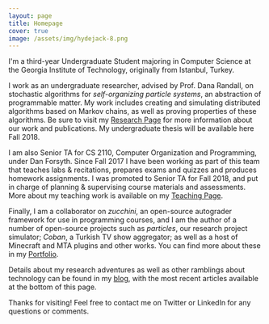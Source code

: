```yaml
---
layout: page
title: Homepage
cover: true
image: /assets/img/hydejack-8.png
---
```


I'm a third-year Undergraduate Student majoring in Computer Science at the
Georgia Institute of Technology, originally from Istanbul, Turkey.

I work as an undergraduate researcher, advised by Prof. Dana Randall, on
stochastic algorithms for *self-organizing particle systems*, an abstraction of
programmable matter. My work includes creating and simulating distributed
algorithms based on Markov chains, as well as proving properties of these
algorithms. Be sure to visit my [Research Page](/research/) for
more information about our work and publications. My undergraduate thesis
will be available here Fall 2018.

I am also Senior TA for CS 2110, Computer Organization and Programming, under
Dan Forsyth. Since Fall 2017 I have been working as part of this team that
teaches labs & recitations, prepares exams and quizzes and produces homework
assignments. I was promoted to Senior TA for Fall 2018, and put in charge
of planning & supervising course materials and assessments. More about my
teaching work is available on my [Teaching Page](/teaching/).

Finally, I am a collaborator on *zucchini*, an open-source autograder
framework for use in programming courses, and I am the author of a number of
open-source projects such as *particles*, our research project simulator;
*Coban*, a Turkish TV show aggregator; as well as a host of Minecraft and MTA
plugins and other works. You can find more about these in my
[Portfolio](/portfolio/).

Details about my research adventures as well as other ramblings about
technology can be found in my [blog](/blog/), with the most recent articles
available at the bottom of this page.

Thanks for visiting! Feel free to contact me on Twitter or LinkedIn for any
questions or comments.
